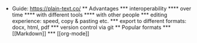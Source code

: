 * Guide: https://plain-text.co/
** Advantages
*** interoperability
**** over time
**** with different tools
**** with other people
*** editing experience: speed, copy & pasting etc.
*** export to different formats: docx, html, pdf
*** version control via git
** Popular formats
*** [[Markdown]]
*** [[org-mode]]
